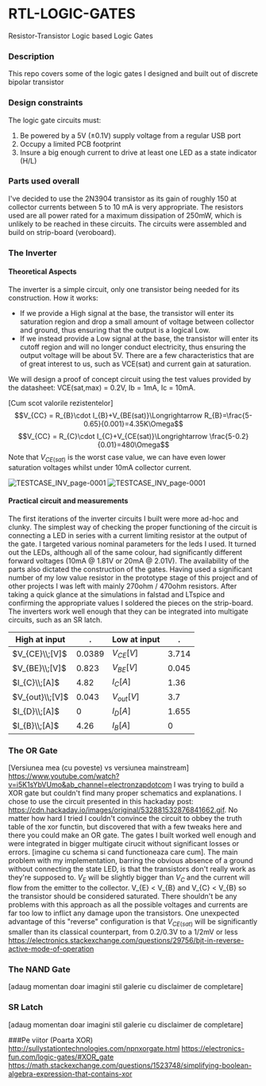 # RTL-LOGIC-GATES
Resistor-Transistor Logic based Logic Gates

### Description
This repo covers some of the logic gates I designed and built out of discrete bipolar transistor

### Design constraints
The logic gate circuits must:
1.  Be powered by a 5V (±0.1V) supply voltage from a regular USB port
2.  Occupy a limited PCB footprint
3.  Insure a big enough current to drive at least one LED as a state indicator (H/L)

### Parts used overall
I've decided to use the 2N3904 transistor as its gain of roughly 150 at collector currents between 5 to 10 mA is very appropriate. The resistors used are all power rated for a maximum dissipation of 250mW, which is unlikely to be reached in these circuits. The circuits were assembled and build on strip-board (veroboard).

### The Inverter
#### Theoretical Aspects
The inverter is a simple circuit, only one transistor being needed for its construction.
How it works:
* If we provide a High signal at the base, the transistor will enter its saturation region and drop a small amount of voltage between collector and ground, thus ensuring that the output is a logical Low.
* If we instead provide a Low signal at the base, the transistor will enter its cutoff region and will no longer conduct electricity, thus ensuring the output voltage will be about 5V.
There are a few characteristics that are of great interest to us, such as VCE(sat) and current gain at saturation.

We will design a proof of concept circuit using the test values provided by the datasheet: VCE(sat,max) = 0.2V, Ib = 1mA, Ic = 10mA.


[Cum scot valorile rezistentelor]
$$V_{CC} = R_{B}\cdot I_{B}+V_{BE(sat)}\Longrightarrow R_{B}=\frac{5-0.65}{0.001}=4.35K\Omega$$
$$V_{CC} = R_{C}\cdot I_{C}+V_{CE(sat)}\Longrightarrow \frac{5-0.2}{0.01}=480\Omega$$
Note that $V_{CE(sat)}$ is the worst case value, we can have even lower saturation voltages whilst under 10mA collector current.

![TESTCASE_INV_page-0001](https://github.com/Riggstadt/RTL-LOGIC-GATES/assets/127757267/03417f3d-e9bc-4cb9-a8d5-545ea77a8cde)
![TESTCASE_INV_page-0001](https://github.com/Riggstadt/RTL-LOGIC-GATES/assets/127757267/0badeb5a-ee04-46f4-9467-623e68e4ad8c)






#### Practical circuit and measurements
The first iterations of the inverter circuits I built were more ad-hoc and clunky. The simplest way of checking the proper functioning of the circuit is connecting a LED in series with a current limiting resistor at the output of the gate. I targeted various nominal parameters for the leds I used. It turned out the LEDs, although all of the same colour, had significantly different forward voltages (10mA @ 1.81V or 20mA @ 2.01V). The availability of the parts also dictated the construction of the gates. Having used a significant number of my low value resistor in the prototype stage of this project and of other projects I was left with mainly 270ohm / 470ohm resistors.
After taking a quick glance at the simulations in falstad and LTspice and confirming the appropriate values I soldered the pieces on the strip-board.
The inverters work well enough that they can be integrated into multigate circuits, such as an SR latch.

| High at input  | . | Low at input | . |
| ------------- |---| ------------- |---|
| $V_{CE}\\;[V]$ |0.0389|$V_{CE}[V]$|3.714|
| $V_{BE}\\;[V]$ |0.823|$V_{BE}[V]$|0.045|
| $I_{C}\\;[A]$ |4.82|$I_{C}[A]$|1.36|
| $V_{out}\\;[V]$ |0.043|$V_{out}[V]$|3.7|
| $I_{D}\\;[A]$ |0|$I_{D}[A]$|1.655|
| $I_{B}\\;[A]$ |4.26|$I_{B}[A]$|0|

### The OR Gate
[Versiunea mea (cu poveste)  vs versiunea mainstream]
https://www.youtube.com/watch?v=i5K1sYbVUmo&ab_channel=electronzapdotcom
I was trying to build a XOR gate but couldn't find many proper schematics and explanations. I chose to use the circuit presented in this hackaday post: https://cdn.hackaday.io/images/original/532881532876841662.gif. No matter how hard I tried I couldn't convince the circuit to obbey the truth table of the xor functin, but discovered that with a few tweaks here and there you could make an OR gate. The gates I built worked well enough and were integrated in bigger multigate cirucit without significant losses or errors.
[imagine cu schema si cand functioneaza care cum].
The main problem with my implementation, barring the obvious absence of a ground without connecting the state LED, is that the transistors don't really work as they're supposed to. $V_{E}$ will be slightly bigger than $V_{C}$ and the current will flow from the emitter to the collector. V_{E} < V_{B} and V_{C} < V_{B} so the transistor should be considered saturated. There shouldn't be any problems with this approach as all the possible voltages and currents are far too low to inflict any damage upon the transistors. One unexpected advantage of this "reverse" configuration is that $V_{CE(sat)}$ will be significantly smaller than its classical counterpart, from 0.2/0.3V to a 1/2mV or less
https://electronics.stackexchange.com/questions/29756/bjt-in-reverse-active-mode-of-operation
### The NAND Gate
[adaug momentan doar imagini stil galerie cu disclaimer de completare]

### SR Latch 
[adaug momentan doar imagini stil galerie cu disclaimer de completare]

###Pe viitor (Poarta XOR)
http://sullystationtechnologies.com/npnxorgate.html
https://electronics-fun.com/logic-gates/#XOR_gate
https://math.stackexchange.com/questions/1523748/simplifying-boolean-algebra-expression-that-contains-xor
